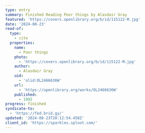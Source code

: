 ```yaml
---
type: entry
summary: Finished Reading Poor things by Alasdair Gray
featured: 'https://covers.openlibrary.org/b/id/115122-M.jpg'
date: '2024-08-23'
read-of:
  type:
    - cite
  properties:
    name:
      - Poor things
    photo:
      - 'https://covers.openlibrary.org/b/id/115122-M.jpg'
    author:
      - Alasdair Gray
    uid:
      - 'olid:OL2466636W'
    url:
      - 'https://openlibrary.org/works/OL2466636W'
    published:
      - 1992
progress: finished
syndicate-to:
  - 'https://fed.brid.gy/'
updated: '2024-08-23T20:12:54.458Z'
client_id: 'https://sparkles.sploot.com/'
---
```


